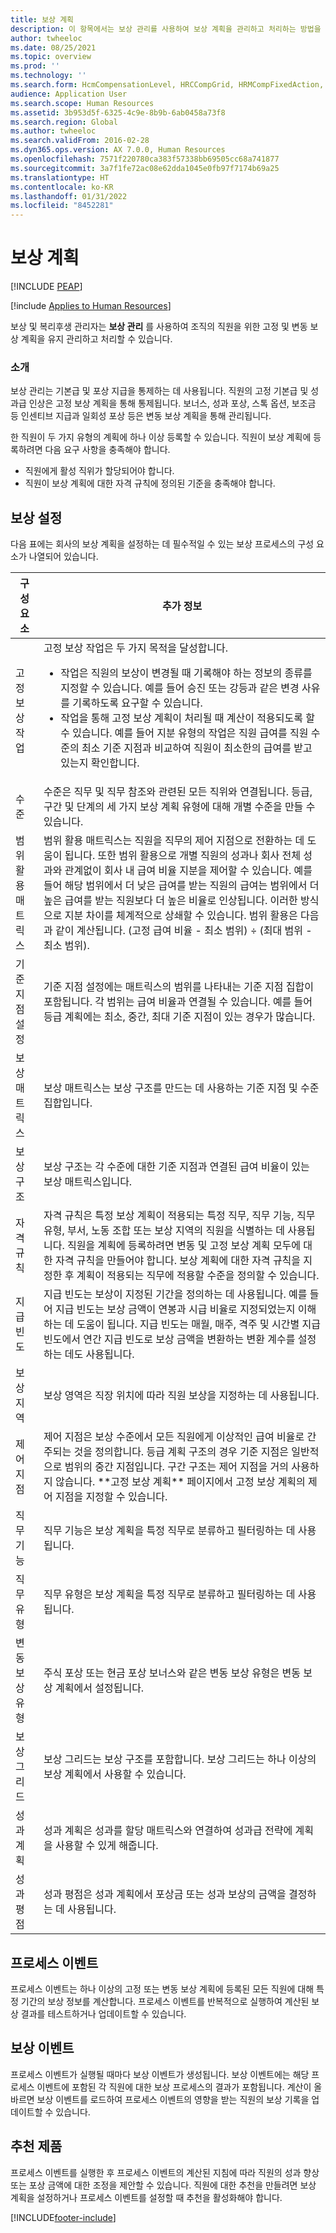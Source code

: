 ```yaml
---
title: 보상 계획
description: 이 항목에서는 보상 관리를 사용하여 보상 계획을 관리하고 처리하는 방법을 설명합니다.
author: twheeloc
ms.date: 08/25/2021
ms.topic: overview
ms.prod: ''
ms.technology: ''
ms.search.form: HcmCompensationLevel, HRCCompGrid, HRMCompFixedAction, HRMCompFixedBudget, HRMCompFixedPlanTable, HcmCompensationWorkspace
audience: Application User
ms.search.scope: Human Resources
ms.assetid: 3b953d5f-6325-4c9e-8b9b-6ab0458a73f8
ms.search.region: Global
ms.author: twheeloc
ms.search.validFrom: 2016-02-28
ms.dyn365.ops.version: AX 7.0.0, Human Resources
ms.openlocfilehash: 7571f220780ca383f57338bb69505cc68a741877
ms.sourcegitcommit: 3a7f1fe72ac08e62dda1045e0fb97f7174b69a25
ms.translationtype: HT
ms.contentlocale: ko-KR
ms.lasthandoff: 01/31/2022
ms.locfileid: "8452281"
---
```

# <a name="compensation-plans"></a>보상 계획


[!INCLUDE [PEAP](../includes/peap-1.md)]

[!include [Applies to Human Resources](../includes/applies-to-hr.md)]

보상 및 복리후생 관리자는 **보상 관리** 를 사용하여 조직의 직원을 위한 고정 및 변동 보상 계획을 유지 관리하고 처리할 수 있습니다.

### <a name="introduction"></a>소개

보상 관리는 기본급 및 포상 지급을 통제하는 데 사용됩니다. 직원의 고정 기본급 및 성과급 인상은 고정 보상 계획을 통해 통제됩니다. 보너스, 성과 포상, 스톡 옵션, 보조금 등 인센티브 지급과 일회성 포상 등은 변동 보상 계획을 통해 관리됩니다. 

한 직원이 두 가지 유형의 계획에 하나 이상 등록할 수 있습니다. 직원이 보상 계획에 등록하려면 다음 요구 사항을 충족해야 합니다.
-   직원에게 활성 직위가 할당되어야 합니다.
-   직원이 보상 계획에 대한 자격 규칙에 정의된 기준을 충족해야 합니다.

## <a name="compensation-setup"></a>보상 설정
다음 표에는 회사의 보상 계획을 설정하는 데 필수적일 수 있는 보상 프로세스의 구성 요소가 나열되어 있습니다.

<table>
<thead>
<tr class="header">
<th>구성 요소</th>
<th>추가 정보</th>
</tr>
</thead>
<tbody>
<tr class="odd">
<td>고정 보상 작업</td>
<td>고정 보상 작업은 두 가지 목적을 달성합니다.
<ul>
<li>작업은 직원의 보상이 변경될 때 기록해야 하는 정보의 종류를 지정할 수 있습니다. 예를 들어 승진 또는 강등과 같은 변경 사유를 기록하도록 요구할 수 있습니다.</li>
<li>작업을 통해 고정 보상 계획이 처리될 때 계산이 적용되도록 할 수 있습니다.  예를 들어 지분 유형의 작업은 직원 급여를 직원 수준의 최소 기준 지점과 비교하여 직원이 최소한의 급여를 받고 있는지 확인합니다.</li>
</ul></td>
</tr>
<tr class="even">
<td>수준</td>
<td>수준은 직무 및 직무 참조와 관련된 모든 직위와 연결됩니다. 등급, 구간 및 단계의 세 가지 보상 계획 유형에 대해 개별 수준을 만들 수 있습니다.</td>
</tr>
<tr class="odd">
<td>범위 활용 매트릭스</td>
<td>범위 활용 매트릭스는 직원을 직무의 제어 지점으로 전환하는 데 도움이 됩니다. 또한 범위 활용으로 개별 직원의 성과나 회사 전체 성과와 관계없이 회사 내 급여 비율 지분을 제어할 수 있습니다. 예를 들어 해당 범위에서 더 낮은 급여를 받는 직원의 급여는 범위에서 더 높은 급여를 받는 직원보다 더 높은 비율로 인상됩니다. 이러한 방식으로 지분 차이를 체계적으로 상쇄할 수 있습니다. 범위 활용은 다음과 같이 계산됩니다. (고정 급여 비율 - 최소 범위) ÷ (최대 범위 - 최소 범위).</td>
</tr>
<tr class="even">
<td>기준 지점 설정</td>
<td>기준 지점 설정에는 매트릭스의 범위를 나타내는 기준 지점 집합이 포함됩니다. 각 범위는 급여 비율과 연결될 수 있습니다. 예를 들어 등급 계획에는 최소, 중간, 최대 기준 지점이 있는 경우가 많습니다.</td>
</tr>
<tr class="odd">
<td>보상 매트릭스</td>
<td>보상 매트릭스는 보상 구조를 만드는 데 사용하는 기준 지점 및 수준 집합입니다.</td>
</tr>
<tr class="even">
<td>보상 구조</td>
<td>보상 구조는 각 수준에 대한 기준 지점과 연결된 급여 비율이 있는 보상 매트릭스입니다.</td>
</tr>
<tr class="odd">
<td>자격 규칙</td>
<td>자격 규칙은 특정 보상 계획이 적용되는 특정 직무, 직무 기능, 직무 유형, 부서, 노동 조합 또는 보상 지역의 직원을 식별하는 데 사용됩니다. 직원을 계획에 등록하려면 변동 및 고정 보상 계획 모두에 대한 자격 규칙을 만들어야 합니다. 보상 계획에 대한 자격 규칙을 지정한 후 계획이 적용되는 직무에 적용할 수준을 정의할 수 있습니다.</td>
</tr>
<tr class="even">
<td>지급 빈도</td>
<td>지급 빈도는 보상이 지정된 기간을 정의하는 데 사용됩니다.  예를 들어 지급 빈도는 보상 금액이 연봉과 시급 비율로 지정되었는지 이해하는 데 도움이 됩니다. 지급 빈도는 매월, 매주, 격주 및 시간별 지급 빈도에서 연간 지급 빈도로 보상 금액을 변환하는 변환 계수를 설정하는 데도 사용됩니다.</td>
</tr>
<tr class="odd">
<td>보상 지역</td>
<td>보상 영역은 직장 위치에 따라 직원 보상을 지정하는 데 사용됩니다.</td>
</tr>
<tr class="even">
<td>제어 지점</td>
<td>제어 지점은 보상 수준에서 모든 직원에게 이상적인 급여 비율로 간주되는 것을 정의합니다. 등급 계획 구조의 경우 기준 지점은 일반적으로 범위의 중간 지점입니다. 구간 구조는 제어 지점을 거의 사용하지 않습니다. **고정 보상 계획** 페이지에서 고정 보상 계획의 제어 지점을 지정할 수 있습니다.</td>
</tr>
<tr class="odd">
<td>직무 기능</td>
<td>직무 기능은 보상 계획을 특정 직무로 분류하고 필터링하는 데 사용됩니다.</td>
</tr>
<tr class="even">
<td>직무 유형</td>
<td>직무 유형은 보상 계획을 특정 직무로 분류하고 필터링하는 데 사용됩니다.</td>
</tr>
<tr class="odd">
<td>변동 보상 유형</td>
<td>주식 포상 또는 현금 포상 보너스와 같은 변동 보상 유형은 변동 보상 계획에서 설정됩니다.</td>
</tr>
<tr class="even">
<td>보상 그리드</td>
<td>보상 그리드는 보상 구조를 포함합니다.  보상 그리드는 하나 이상의 보상 계획에서 사용할 수 있습니다.</td>
</tr>
<tr class="odd">
<td>성과 계획</td>
<td>성과 계획은 성과를 할당 매트릭스와 연결하여 성과급 전략에 계획을 사용할 수 있게 해줍니다.</td>
</tr>
<tr class="even">
<td>성과 평점</td>
<td>성과 평점은 성과 계획에서 포상금 또는 성과 보상의 금액을 결정하는 데 사용됩니다.</td>
</tr>
</tbody>
</table>

## <a name="process-events"></a>프로세스 이벤트
프로세스 이벤트는 하나 이상의 고정 또는 변동 보상 계획에 등록된 모든 직원에 대해 특정 기간의 보상 정보를 계산합니다. 프로세스 이벤트를 반복적으로 실행하여 계산된 보상 결과를 테스트하거나 업데이트할 수 있습니다.

## <a name="compensation-events"></a>보상 이벤트

프로세스 이벤트가 실행될 때마다 보상 이벤트가 생성됩니다.  보상 이벤트에는 해당 프로세스 이벤트에 포함된 각 직원에 대한 보상 프로세스의 결과가 포함됩니다.  계산이 올바르면 보상 이벤트를 로드하여 프로세스 이벤트의 영향을 받는 직원의 보상 기록을 업데이트할 수 있습니다.

## <a name="recommendations"></a>추천 제품
프로세스 이벤트를 실행한 후 프로세스 이벤트의 계산된 지침에 따라 직원의 성과 향상 또는 포상 금액에 대한 조정을 제안할 수 있습니다. 직원에 대한 추천을 만들려면 보상 계획을 설정하거나 프로세스 이벤트를 설정할 때 추천을 활성화해야 합니다.





[!INCLUDE[footer-include](../includes/footer-banner.md)]
